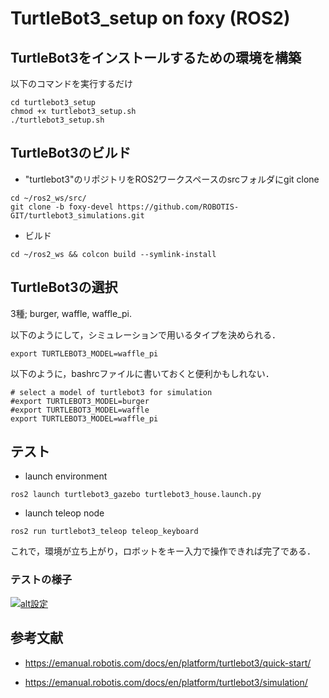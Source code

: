 # TurtleBot3_setup on foxy (ROS2)

## TurtleBot3をインストールするための環境を構築
以下のコマンドを実行するだけ
```bash:
cd turtlebot3_setup
chmod +x turtlebot3_setup.sh
./turtlebot3_setup.sh
```

## TurtleBot3のビルド
- "turtlebot3"のリポジトリをROS2ワークスペースのsrcフォルダにgit clone
```
cd ~/ros2_ws/src/
git clone -b foxy-devel https://github.com/ROBOTIS-GIT/turtlebot3_simulations.git
```
- ビルド
```
cd ~/ros2_ws && colcon build --symlink-install
```

## TurtleBot3の選択
3種; burger, waffle, waffle_pi.

以下のようにして，シミュレーションで用いるタイプを決められる．
```
export TURTLEBOT3_MODEL=waffle_pi
```

以下のように，bashrcファイルに書いておくと便利かもしれない．
```
# select a model of turtlebot3 for simulation
#export TURTLEBOT3_MODEL=burger
#export TURTLEBOT3_MODEL=waffle
export TURTLEBOT3_MODEL=waffle_pi
```

## テスト
- launch environment
```
ros2 launch turtlebot3_gazebo turtlebot3_house.launch.py
```
- launch teleop node
```
ros2 run turtlebot3_teleop teleop_keyboard
```

これで，環境が立ち上がり，ロボットをキー入力で操作できれば完了である．

### テストの様子

[![alt設定](http://img.youtube.com/vi/{Tq450KJKtyQ}/0.jpg)](https://www.youtube.com/watch?v={Tq450KJKtyQ})

## 参考文献
- https://emanual.robotis.com/docs/en/platform/turtlebot3/quick-start/

- https://emanual.robotis.com/docs/en/platform/turtlebot3/simulation/
